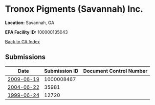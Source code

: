 # Tronox Pigments (Savannah) Inc.

**Location:** Savannah, GA

**EPA Facility ID:** 100000135043

[Back to GA Index](../../index.md)

## Submissions

| Date | Submission ID | Document Control Number |
|------|--------------|-------------------------|
| [2009-06-19](submissions/1000008467.md) | 1000008467 |  |
| [2004-06-22](submissions/35981.md) | 35981 |  |
| [1999-06-24](submissions/12720.md) | 12720 |  |
